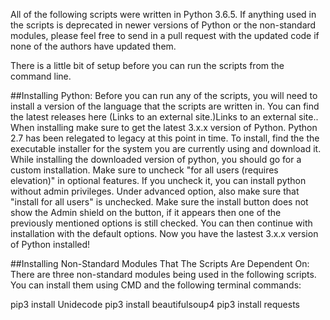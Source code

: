 All of the following scripts were written in Python 3.6.5. If anything used in the scripts is deprecated in newer versions of Python or the non-standard modules, please feel free to send in a pull request with the updated code if none of the authors have updated them.

There is a little bit of setup before you can run the scripts from the command line.

##Installing Python:
Before you can run any of the scripts, you will need to install a version of the language that the scripts are written in. You can find the latest releases here (Links to an external site.)Links to an external site.. When installing make sure to get the latest 3.x.x version of Python. Python 2.7 has been relegated to legacy at this point in time. To install, find the the executable installer for the system you are currently using and download it. While installing the downloaded version of python, you should go for a custom installation. Make sure to uncheck "for all users (requires elevation)" in optional features. If you uncheck it, you can install python without admin privileges. Under advanced option, also make sure that "install for all users" is unchecked. Make sure the install button does not show the Admin shield on the button, if it appears then one of the previously mentioned options is still checked. You can then continue with installation with the default options. Now you have the lastest 3.x.x version of Python installed!

##Installing Non-Standard Modules That The Scripts Are Dependent On:
There are three non-standard modules being used in the following scripts. You can install them using CMD and the following terminal commands:

pip3 install Unidecode
pip3 install beautifulsoup4
pip3 install requests

